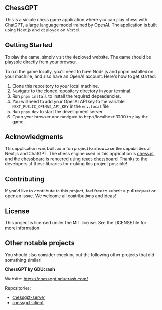 ## ChessGPT

This is a simple chess game application where you can play chess with ChatGPT, a large language model trained by OpenAI. The application is built using Next.js and deployed on Vercel.

## Getting Started

To play the game, simply visit the deployed [website](https://chessgpt.richardjzhang.com). The game should be playable directly from your browser.

To run the game locally, you'll need to have Node.js and pnpm installed on your machine, and also have an OpenAI account. Here's how to get started:

1. Clone this repository to your local machine.
2. Navigate to the cloned repository directory in your terminal.
3. Run `pnpm install` to install the required dependencies.
4. You will need to add your OpenAI API key to the variable `NEXT_PUBLIC_OPENAI_API_KEY` in the `env.local` file
5. Run `pnpm dev` to start the development server.
6. Open your browser and navigate to http://localhost:3000 to play the game.

## Acknowledgments

This application was built as a fun project to showcase the capabilities of Next.js and ChatGPT. The chess engine used in this application is [chess.js](https://github.com/jhlywa/chess.js), and the chessboard is rendered using [react-chessboard](https://github.com/Clariity/react-chessboard). Thanks to the developers of these libraries for making this project possible!

## Contributing

If you'd like to contribute to this project, feel free to submit a pull request or open an issue. We welcome all contributions and ideas!

## License

This project is licensed under the MIT license. See the LICENSE file for more information.

## Other notable projects

You should also consider checking out the following other projects that did something similar!

**ChessGPT by GDUcrash**

Website: https://chessgpt.gducrash.com/

Repositories:

- [chessgpt-server](https://github.com/GDUcrash?tab=repositories#:~:text=Sort-,chessgpt%2Dserver,-Public)
- [chessgpt-client](https://github.com/GDUcrash/chessgpt-client)
